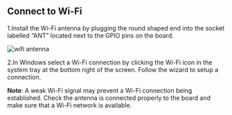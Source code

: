 ## Connect to Wi-Fi

1.Install the Wi-Fi antenna by plugging the round shaped end into the socket labelled “ANT” located next to the GPIO pins on the board.

![wifi antenna](http://www.lattepanda.com/wp-content/uploads/2017/02/1.jpg)

2.In Windows select a Wi-Fi connection by clicking the Wi-Fi icon in the system tray at the bottom right of the screen. Follow the wizard to setup a connection. 

**Note**: A weak Wi-Fi signal may prevent a Wi-Fi connection being established. Check the antenna is connected properly to the board and make sure that a Wi-Fi network is available.